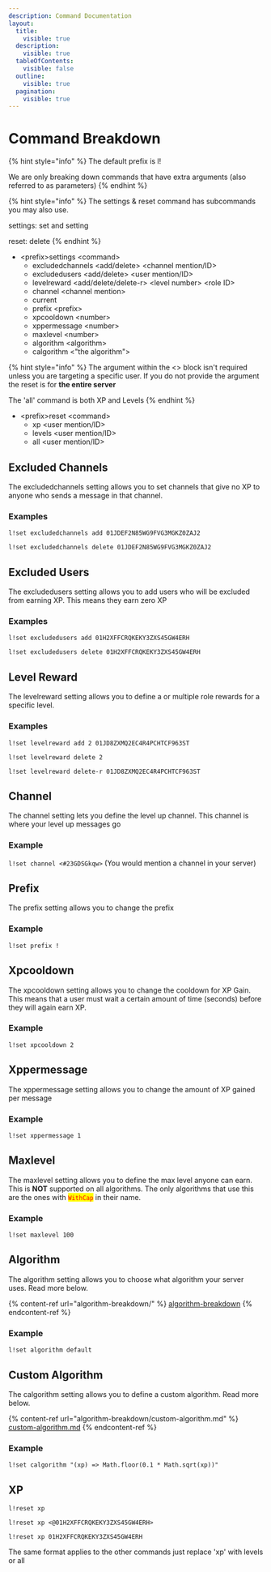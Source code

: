 ```yaml
---
description: Command Documentation
layout:
  title:
    visible: true
  description:
    visible: true
  tableOfContents:
    visible: false
  outline:
    visible: true
  pagination:
    visible: true
---
```


# Command Breakdown

{% hint style="info" %}
The default prefix is l!

We are only breaking down commands that have extra arguments (also referred to as parameters)
{% endhint %}

{% hint style="info" %}
The settings & reset command has subcommands you may also use.

settings: set and setting

reset: delete
{% endhint %}

* \<prefix>settings \<command>
  * excludedchannels \<add/delete> \<channel mention/ID>
  * excludedusers \<add/delete> \<user mention/ID>
  * levelreward \<add/delete/delete-r> \<level number> \<role ID>
  * channel \<channel mention>
  * current
  * prefix \<prefix>
  * xpcooldown \<number>
  * xppermessage \<number>
  * maxlevel \<number>
  * algorithm \<algorithm>
  * calgorithm <"the algorithm">

{% hint style="info" %}
The argument within the <> block isn't required unless you are targeting a specific user. If you do not provide the argument the reset is for **the entire server**

The 'all' command is both XP and Levels
{% endhint %}

* \<prefix>reset \<command>
  * xp \<user mention/ID>
  * levels \<user mention/ID>
  * all \<user mention/ID>

## Excluded Channels

The excludedchannels setting allows you to set channels that give no XP to anyone who sends a message in that channel.

### Examples

`l!set excludedchannels add 01JDEF2N85WG9FVG3MGKZ0ZAJ2`

`l!set excludedchannels delete 01JDEF2N85WG9FVG3MGKZ0ZAJ2`

## Excluded Users

The excludedusers setting allows you to add users who will be excluded from earning XP. This means they earn zero XP

### Examples

`l!set excludedusers add 01H2XFFCRQKEKY3ZXS45GW4ERH`

`l!set excludedusers delete 01H2XFFCRQKEKY3ZXS45GW4ERH`

## Level Reward

The levelreward setting allows you to define a or multiple role rewards for a specific level.

### Examples

`l!set levelreward add 2 01JD8ZXMQ2EC4R4PCHTCF963ST`

`l!set levelreward delete 2`

`l!set levelreward delete-r 01JD8ZXMQ2EC4R4PCHTCF963ST`

## Channel

The channel setting lets you define the level up channel. This channel is where your level up messages go

### Example

`l!set channel <#23GDSGkqw>` (You would mention a channel in your server)

## Prefix

The prefix setting allows you to change the prefix

### Example

`l!set prefix !`

## Xpcooldown

The xpcooldown setting allows you to change the cooldown for XP Gain. This means that a user must wait a certain amount of time (seconds) before they will again earn XP.

### Example

`l!set xpcooldown 2`

## Xppermessage

The xppermessage setting allows you to change the amount of XP gained per message

### Example

`l!set xppermessage 1`

## Maxlevel

The maxlevel setting allows you to define the max level anyone can earn. This is **NOT** supported on all algorithms. The only algorithms that use this are the ones with <mark style="color:red;">`WithCap`</mark> in their name.

### Example

`l!set maxlevel 100`

## Algorithm

The algorithm setting allows you to choose what algorithm your server uses. Read more below.

{% content-ref url="algorithm-breakdown/" %}
[algorithm-breakdown](algorithm-breakdown/)
{% endcontent-ref %}

### Example

`l!set algorithm default`

## Custom Algorithm

The calgorithm setting allows you to define a custom algorithm. Read more below.

{% content-ref url="algorithm-breakdown/custom-algorithm.md" %}
[custom-algorithm.md](algorithm-breakdown/custom-algorithm.md)
{% endcontent-ref %}

### Example

`l!set calgorithm "(xp) => Math.floor(0.1 * Math.sqrt(xp))"`

## XP

`l!reset xp`

`l!reset xp <@01H2XFFCRQKEKY3ZXS45GW4ERH>`

`l!reset xp 01H2XFFCRQKEKY3ZXS45GW4ERH`

The same format applies to the other commands just replace 'xp' with levels or all
